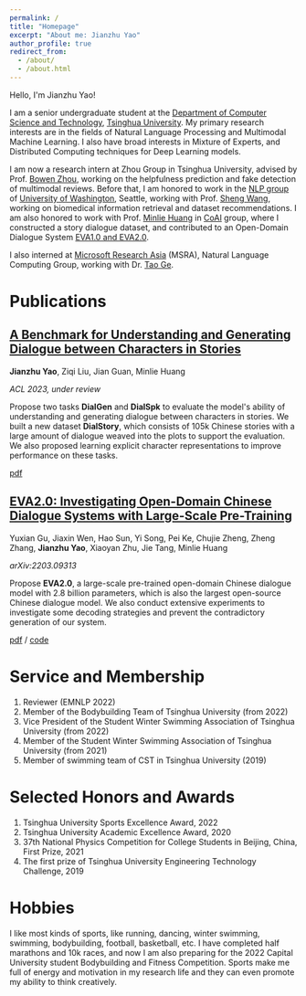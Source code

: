 ```yaml
---
permalink: /
title: "Homepage"
excerpt: "About me: Jianzhu Yao"
author_profile: true
redirect_from: 
  - /about/
  - /about.html
---
```

Hello, I'm Jianzhu Yao!

I am a senior undergraduate student at the [Department of Computer Science and Technology](https://www.cs.tsinghua.edu.cn/), [Tsinghua University](https://www.tsinghua.edu.cn/). My primary research interests are in the fields of Natural Language Processing and Multimodal Machine Learning. I also have broad interests in Mixture of Experts, and Distributed Computing techniques for Deep Learning models.

I am now a research intern at Zhou Group in Tsinghua University, advised by Prof. [Bowen Zhou](https://scholar.google.com/citations?hl=en&user=h3Nsz6YAAAAJ), working on the helpfulness prediction and fake detection of multimodal reviews. Before that, I am honored to work in the [NLP group](https://www.cs.washington.edu/research/nlp) of [University of Washington](https://www.cs.washington.edu/), Seattle, working with Prof. [Sheng Wang](https://homes.cs.washington.edu/~swang/), working on biomedical information retrieval and dataset recommendations. I am also honored to work with Prof. [Minlie Huang](http://coai.cs.tsinghua.edu.cn/hml) in [CoAI](http://coai.cs.tsinghua.edu.cn/) group, where I constructed a story dialogue dataset, and contributed to an Open-Domain Dialogue System [EVA1.0 and EVA2.0](https://github.com/thu-coai/EVA).

I also interned at [Microsoft Research Asia](https://www.microsoft.com/en-us/research/lab/microsoft-research-asia/) (MSRA), Natural Language Computing Group, working with Dr. [Tao Ge](https://www.microsoft.com/en-us/research/people/tage/).

Publications
============

## [A Benchmark for Understanding and Generating Dialogue between Characters in Stories](https://yao-jz.github.io/publications/)

**Jianzhu Yao**, Ziqi Liu, Jian Guan, Minlie Huang

*ACL 2023, under review*

Propose two tasks **DialGen** and **DialSpk** to evaluate the model's ability of understanding and generating dialogue between characters in stories. We built a new dataset **DialStory**, which consists of 105k Chinese stories with a large amount of dialogue weaved into the plots to support the evaluation. We also proposed learning explicit character representations to improve performance on these tasks.

[pdf](https://arxiv.org/pdf/2209.08524.pdf)

[EVA2.0: Investigating Open-Domain Chinese Dialogue Systems with Large-Scale Pre-Training](https://yao-jz.github.io/publications/)
----------------------------------------------------------------------------------------

Yuxian Gu, Jiaxin Wen, Hao Sun, Yi Song, Pei Ke, Chujie Zheng, Zheng Zhang, **Jianzhu Yao**, Xiaoyan Zhu, Jie Tang, Minlie Huang

*arXiv:2203.09313*

Propose **EVA2.0**, a large-scale pre-trained open-domain Chinese dialogue model with 2.8 billion parameters, which is also the largest open-source Chinese dialogue model. We also conduct extensive experiments to investigate some decoding strategies and prevent the contradictory generation of our system.

[pdf](https://arxiv.org/pdf/2203.09313.pdf) / [code](https://github.com/thu-coai/EVA)

# Service and Membership

1. Reviewer (EMNLP 2022)
2. Member of the Bodybuilding Team of Tsinghua University (from 2022)
3. Vice President of the Student Winter Swimming Association of Tsinghua University (from 2022)
4. Member of the Student Winter Swimming Association of Tsinghua University (from 2021)
5. Member of swimming team of CST in Tsinghua University (2019)

# Selected Honors and Awards

1. Tsinghua University Sports Excellence Award, 2022
2. Tsinghua University Academic Excellence Award, 2020
3. 37th National Physics Competition for College Students in Beijing, China, First Prize, 2021
4. The first prize of Tsinghua University Engineering Technology Challenge, 2019

# Hobbies

I like most kinds of sports, like running, dancing, winter swimming, swimming, bodybuilding, football, basketball, etc. I have completed half marathons and 10k races, and now I am also preparing for the 2022 Capital University student Bodybuilding and Fitness Competition. Sports make me full of energy and motivation in my research life and they can even promote my ability to think creatively.
